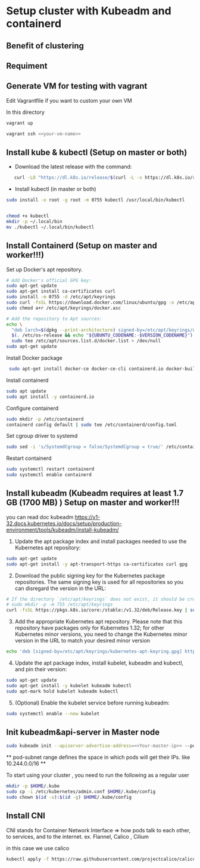 # Setup cluster with Kubeadm and containerd

## Benefit of clustering

## Requiment

## Generate VM for testing with vagrant
Edit Vagrantfile if you want to custom your own VM

In this directory 
```bash
vagrant up
```

```bash
vagrant ssh <<your-vm-name>>
```

## Install kube & kubectl (Setup on master or both)
- Download the latest release with the command:
```bash
   curl -LO "https://dl.k8s.io/release/$(curl -L -s https://dl.k8s.io/release/stable.txt)/bin/linux/amd64/kubectl"

```
- Install kubectl (in master or both)
```bash
sudo install -o root -g root -m 0755 kubectl /usr/local/bin/kubectl


chmod +x kubectl
mkdir -p ~/.local/bin
mv ./kubectl ~/.local/bin/kubectl
```

## Install Containerd (Setup on master and worker!!!)
Set up Docker's apt repository.
```bash
# Add Docker's official GPG key:
sudo apt-get update
sudo apt-get install ca-certificates curl
sudo install -m 0755 -d /etc/apt/keyrings
sudo curl -fsSL https://download.docker.com/linux/ubuntu/gpg -o /etc/apt/keyrings/docker.asc
sudo chmod a+r /etc/apt/keyrings/docker.asc

# Add the repository to Apt sources:
echo \
  "deb [arch=$(dpkg --print-architecture) signed-by=/etc/apt/keyrings/docker.asc] https://download.docker.com/linux/ubuntu \
  $(. /etc/os-release && echo "${UBUNTU_CODENAME:-$VERSION_CODENAME}") stable" | \
  sudo tee /etc/apt/sources.list.d/docker.list > /dev/null
sudo apt-get update

```
Install Docker package
```bash
 sudo apt-get install docker-ce docker-ce-cli containerd.io docker-buildx-plugin docker-compose-plugin
```
Install containerd
```bash
sudo apt update
sudo apt install -y containerd.io
```

Configure containerd
```bash
sudo mkdir -p /etc/containerd
containerd config default | sudo tee /etc/containerd/config.toml
```

Set cgroup driver to systemd
```bash
sudo sed -i 's/SystemdCgroup = false/SystemdCgroup = true/' /etc/containerd/config.toml
```

Restart containerd
```bash
sudo systemctl restart containerd
sudo systemctl enable containerd
```


## Install kubeadm  (Kubeadm requires at least 1.7 GB (1700 MB) ) Setup on master and worker!!!
you can read doc kubeadm
https://v1-32.docs.kubernetes.io/docs/setup/production-environment/tools/kubeadm/install-kubeadm/

1. Update the apt package index and install packages needed to use the Kubernetes apt repository:
```bash
sudo apt-get update
sudo apt-get install -y apt-transport-https ca-certificates curl gpg
```
2. Download the public signing key for the Kubernetes package repositories. The same signing key is used for all repositories so you can disregard the version in the URL:
```bash
# If the directory `/etc/apt/keyrings` does not exist, it should be created before the curl command, read the note below.
# sudo mkdir -p -m 755 /etc/apt/keyrings
curl -fsSL https://pkgs.k8s.io/core:/stable:/v1.32/deb/Release.key | sudo gpg --dearmor -o /etc/apt/keyrings/kubernetes-apt-keyring.gpg
```
3. Add the appropriate Kubernetes apt repository. Please note that this repository have packages only for Kubernetes 1.32; for other Kubernetes minor versions, you need to change the Kubernetes minor version in the URL to match your desired minor version
```bash
echo 'deb [signed-by=/etc/apt/keyrings/kubernetes-apt-keyring.gpg] https://pkgs.k8s.io/core:/stable:/v1.32/deb/ /' | sudo tee /etc/apt/sources.list.d/kubernetes.list
```

4. Update the apt package index, install kubelet, kubeadm and kubectl, and pin their version:
```bash
sudo apt-get update
sudo apt-get install -y kubelet kubeadm kubectl
sudo apt-mark hold kubelet kubeadm kubectl
```
5. (Optional) Enable the kubelet service before running kubeadm:
```bash
sudo systemctl enable --now kubelet
```
## Init kubeadm&api-server in Master node
```bash
sudo kubeadm init --apiserver-advertise-address=<<Your-master-ip>> --pod-network-cidr=<<your-pod-subnet>> 
```
** pod-subnet range defines the space in which pods will get their IPs. like 10.244.0.0/16 **

To start using your cluster , you need to run the following as a regular user
```bash
mkdir -p $HOME/.kube
sudo cp -i /etc/kubernetes/admin.conf $HOME/.kube/config
sudo chown $(id -u):$(id -g) $HOME/.kube/config
```


## Install CNI
CNI stands for Container Network Interface => how pods talk to each other, to services, and to the internet.
ex. Flannel, Calico , Cilium 

in this case we use calico
```bash
kubectl apply -f https://raw.githubusercontent.com/projectcalico/calico/v3.27.2/manifests/calico.yaml
```
